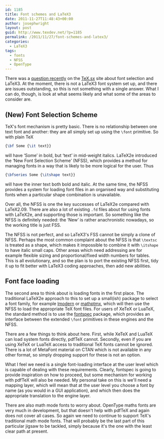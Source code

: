```yaml
---
id: 1185
title: Font schemes and LaTeX3
date: 2011-11-27T11:48:43+00:00
author: josephwright
layout: post
guid: http://www.texdev.net/?p=1185
permalink: /2011/11/27/font-schemes-and-latex3/
categories:
  - LaTeX3
tags:
  - fonts
  - NFSS
  - OpenType
---
```

There was a [question recently](http://tex.stackexchange.com/q/36112/73) on the [TeX.sx](http://tex.stackexchange.com/) site about font selection and LaTeX3. At the moment, there is not a LaTeX3 font system set up, and there are issues outstanding, so this is not something with a single answer. What I can do, though, is look at what seems likely and what some of the areas to consider are.

## (New) Font Selection Scheme

TeX's font mechanism is pretty basic. There is no relationship between one text font and another: they are all simply set up using the `\font` primitive. So with plain TeX

```latex
{\bf Some {\it text}}
```

will have ‘Some’ in bold, but ‘text’ in mid-weight italics. LaTeX2e introduced the ‘New Font Selection Scheme’ (NFSS), which provides a method for managing fonts in a way that is likely to be more logical for the user. Thus

```latex
{\bfseries Some {\itshape text}}
```

will have the inner text both bold and italic. At the same time, the NFSS provides a system for loading font files in an organised way and substituting fonts when a particular shape combination is unavailable.

Over all, the NFSS is one the key successes of LaTeX2e compared with LaTeX2.09. There are also a lot of existing `.fd` files about for using fonts with LaTeX2e, and supporting those is important. So something like the NFSS is definitely needed: the ‘New’ is rather anachronistic nowadays, so the working title is just FSS.

The NFSS is not perfect, and so LaTeX3's FSS cannot be simply a clone of NFSS. Perhaps the most common complaint about the NFSS is that `\textsc` is treated as a shape, which makes it impossible to combine it with `\itshape` to have italic small caps. Other areas which need addressing are for example flexible sizing and proportional/fixed width numbers for tables. This is all evolutionary, and so the plan is to port the existing NFSS first, tidy it up to fit better with LaTeX3 coding approaches, then add new abilities.

## Font face loading

The second area to think about is loading fonts in the first place. The traditional LaTeX2e approach to this to set up a small(ish) package to select a font family, for example [lmodern](http://ctan.org/tex-archive/fonts/lm) or [mathptmx](http://ctan.org/pkg/mathptmx), which will then use the NFSS to load the appropriate TeX font files. For users of XeTeX or LuaTeX, the standard method is to use the [fontspec](http://ctan.org/pkg/fontspec) package, which provides an interface between the extended `\font` primitives in these engines and the NFSS.

There are a few things to think about here. First, while XeTeX and LuaTeX can load system fonts directly, pdfTeX cannot. Secondly, even if you are using XeTeX or LuaTeX access to traditional TeX fonts cannot be ignored. There is a lot of MetaFont material on CTAN which is not available in any other format, so simply dropping support for these is not an option.

What I feel we need is a single font-loading interface at the user level which is capable of dealing with these requirements. Clearly, fontspec is going to provide inspiration on how to proceed, but some mechanism for working with pdfTeX will also be needed. My personal take on this is we'll need a mapping layer, which will mean that at the user level you choose a font by name (as you would in a GUI application), and which then does the appropriate translation to the engine layer.

There are also math mode fonts to worry about. OpenType maths fonts are very much in development, but that doesn't help with pdfTeX and again does not cover all cases. So again we need to continue to support TeX's traditional math mode fonts. That will probably be the last part of this particular jigsaw to be tackled, simply because it's the one with the least clear path at present.
